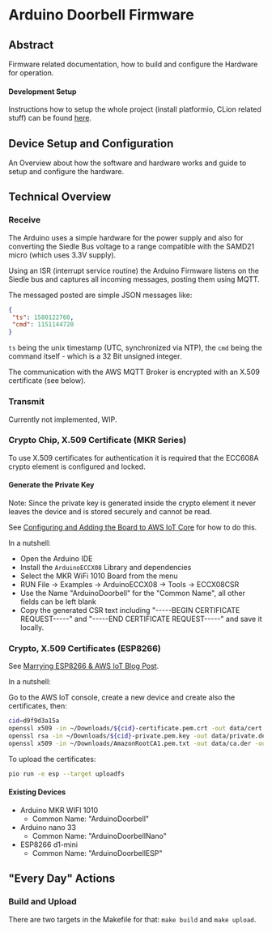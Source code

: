 Arduino Doorbell Firmware
====

Abstract
----

Firmware related documentation, how to build and configure the Hardware for operation.

#### Development Setup

Instructions how to setup the whole project (install platformio, CLion related stuff) can be found [here](../doc/Setup.md).

Device Setup and Configuration
----

An Overview about how the software and hardware works and guide to setup and configure the hardware.

Technical Overview
---

### Receive

The Arduino uses a simple hardware for the power supply and also for converting the Siedle Bus voltage to a range compatible with the SAMD21 micro (which uses 3.3V supply).

Using an ISR (interrupt service routine) the Arduino Firmware listens on the Siedle bus and captures all incoming messages, posting them using MQTT.

The messaged posted are simple JSON messages like:

```json
{
 "ts": 1580122760,
 "cmd": 1151144720
}
``` 

`ts` being the unix timestamp (UTC, synchronized via NTP), the `cmd` being the command itself - which is a 32 Bit unsigned integer.

The communication with the AWS MQTT Broker is encrypted with an X.509 certificate (see below).

### Transmit

Currently not implemented, WIP.

### Crypto Chip, X.509 Certificate (MKR Series)

To use X.509 certificates for authentication it is required that the ECC608A crypto element is configured and locked.

#### Generate the Private Key

Note: Since the private key is generated inside the crypto element it never leaves the device and is stored securely and cannot be read.

See [Configuring and Adding the Board to AWS IoT Core](https://create.arduino.cc/projecthub/Arduino_Genuino/securely-connecting-an-arduino-mkr-wifi-1010-to-aws-iot-core-a9f365#toc-configuring-and-adding-the-board-to-aws-iot-core-2) for how to do this.

In a nutshell:
* Open the Arduino IDE
* Install the `ArduinoECCX08` Library and dependencies
* Select the MKR WiFi 1010 Board from the menu
* RUN File -> Examples -> ArduinoECCX08 -> Tools -> ECCX08CSR
* Use the Name "ArduinoDoorbell" for the "Common Name", all other fields can be left blank
* Copy the generated CSR text including "-----BEGIN CERTIFICATE REQUEST-----" and "-----END CERTIFICATE REQUEST-----" and save it locally.

### Crypto, X.509 Certificates (ESP8266)

See [Marrying ESP8266 & AWS IoT Blog Post](https://medium.com/@jgillard/marrying-esp8266-aws-iot-69f1ab219c2).

In a nutshell:

Go to the AWS IoT console, create a new device and create also the certificates, then:

```bash
cid=d9f9d3a15a
openssl x509 -in ~/Downloads/${cid}-certificate.pem.crt -out data/cert.der -outform DER 
openssl rsa -in ~/Downloads/${cid}-private.pem.key -out data/private.der -outform DER
openssl x509 -in ~/Downloads/AmazonRootCA1.pem.txt -out data/ca.der -outform DER
```

To upload the certificates:

```bash
pio run -e esp --target uploadfs
```

#### Existing Devices

* Arduino MKR WIFI 1010
  * Common Name: "ArduinoDoorbell"
* Arduino nano 33
  * Common Name: "ArduinoDoorbellNano"
* ESP8266 d1-mini
  * Common Name: "ArduinoDoorbellESP"

"Every Day" Actions
----

### Build and Upload

There are two targets in the Makefile for that: `make build` and `make upload`.




